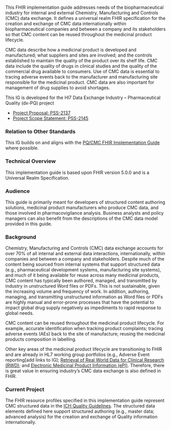 This FHIR implementation guide addresses needs of the biopharmaceutical industry for internal and external Chemistry, Manufacturing and Controls (CMC) data exchange. It defines a universal realm FHIR specification for the creation and exchange of CMC data internationally within biopharmaceutical companies and between a company and its stakeholders so that CMC content can be reused throughout the medicinal product lifecycle.

CMC data describe how a medicinal product is developed and manufactured; what suppliers and sites are involved; and the controls established to maintain the quality of the product over its shelf life. CMC data include the quality of drugs in clinical studies and the quality of the commercial drug available to consumers. Use of CMC data is essential to tracing adverse events back to the manufacturer and manufacturing site responsible for the medicinal product. CMC data are also important for management of drug supplies to avoid shortages.

This IG is developed for the Hl7 Data Exchange Industry – Pharmaceutical Quality (dx-PQ) project 
* [Project Proposal: PSS-2137](https://jira.hl7.org/browse/PSS-2137)
* [Project Scope Statement: PSS-2145](https://jira.hl7.org/browse/PSS-2145)

### Relation to Other Standards
This IG builds on and aligns with the [PQ/CMC FHIR Implementation Guide](https://build.fhir.org/ig/HL7/FHIR-us-pq-cmc/) where possible.

### Technical Overview
This implementation guide is based upon FHIR version 5.0.0 and is a Universal Realm Specification.

### Audience
This guide is primarily meant for developers of structured content authoring solutions, medicinal product manufacturers who produce CMC data, and those involved in pharmacovigilance analysis. Business analysts and policy managers can also benefit from the descriptions of the CMC data model provided in this guide.

### Background
Chemistry, Manufacturing and Controls (CMC) data exchange accounts for over 70% of all internal and external data interactions, internationally, within companies and between a company and stakeholders. Despite much of the content being sourced from internal systems that support structured data (e.g., pharmaceutical development systems, manufacturing site systems), and much of it being available for reuse across many medicinal products, CMC content has typically been authored, managed, and transmitted by industry in unstructured Word files or PDFs. This is not sustainable, given the increasing volume and frequency of work. In addition, authoring, managing, and transmitting unstructured information as Word files or PDFs are highly manual and error-prone processes that have the potential to impact global drug supply negatively as impediments to rapid response to global needs.

CMC content can be reused throughout the medicinal product lifecycle. For example, accurate identification when tracking product complaints; tracing adverse events (AEs) back to the site of manufacture; reusing the medicinal products composition in labelling. 

Other key areas of the medicinal product lifecycle are transitioning to FHIR and are already in HL7 working group portfolios (e.g., Adverse Event reporting[add links to IG]; [Retrieval of Real World Data for Clinical Research (RWD)](https://build.fhir.org/ig/HL7/vulcan-rwd/); and [Electronic Medicinal Product Information (ePI)](https://build.fhir.org/ig/HL7/emedicinal-product-info/). Therefore, there is great value in ensuring industry’s CMC data exchange is also defined in FHIR.

### Current Project

The FHIR resource profiles specified in this implementation guide represent CMC structured data in the [ICH Quality Guidelines](https://www.ich.org/page/quality-guidelines). The structured data elements defined here support structured authoring (e.g., master data; advanced analysis) for the creation and exchange of Quality information internationally.
